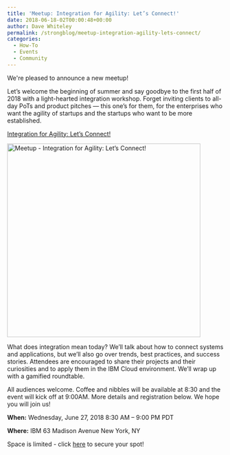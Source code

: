 ```yaml
---
title: 'Meetup: Integration for Agility: Let’s Connect!'
date: 2018-06-18-02T00:00:48+00:00
author: Dave Whiteley
permalink: /strongblog/meetup-integration-agility-lets-connect/
categories:
  - How-To
  - Events
  - Community 
---
```


We're pleased to announce a new meetup! 

Let’s welcome the beginning of summer and say goodbye to the first half of 2018 with a light-hearted integration workshop. Forget inviting clients to all-day PoTs and product pitches — this one’s for them, for the enterprises who want the agility of startups and the startups who want to be more established.

[Integration for Agility: Let’s Connect!](https://www.meetup.com/New-York-Cloud-Integration-Meetup/events/251764136/)
  
<!--more-->

<img class="aligncenter" src="https://strongloop.com/blog-assets/2018/06/integration-meetup.jpeg" alt="Meetup - Integration for Agility: Let’s Connect!" style="width: 450px; margin:auto;"/>

What does integration mean today? We’ll talk about how to connect systems and applications, but we’ll also go over trends, best practices, and success stories. Attendees are encouraged to share their projects and their curiosities and to apply them in the IBM Cloud environment. We’ll wrap up with a gamified roundtable.

All audiences welcome. Coffee and nibbles will be available at 8:30 and the event will kick off at 9:00AM. More details and registration below. We hope you will join us!

**When:** Wednesday, June 27, 2018
8:30 AM – 9:00 PM PDT

**Where:** IBM
63 Madison Avenue
New York, NY

Space is limited - click [here](https://www.meetup.com/New-York-Cloud-Integration-Meetup/events/251764136/) to secure your spot!
